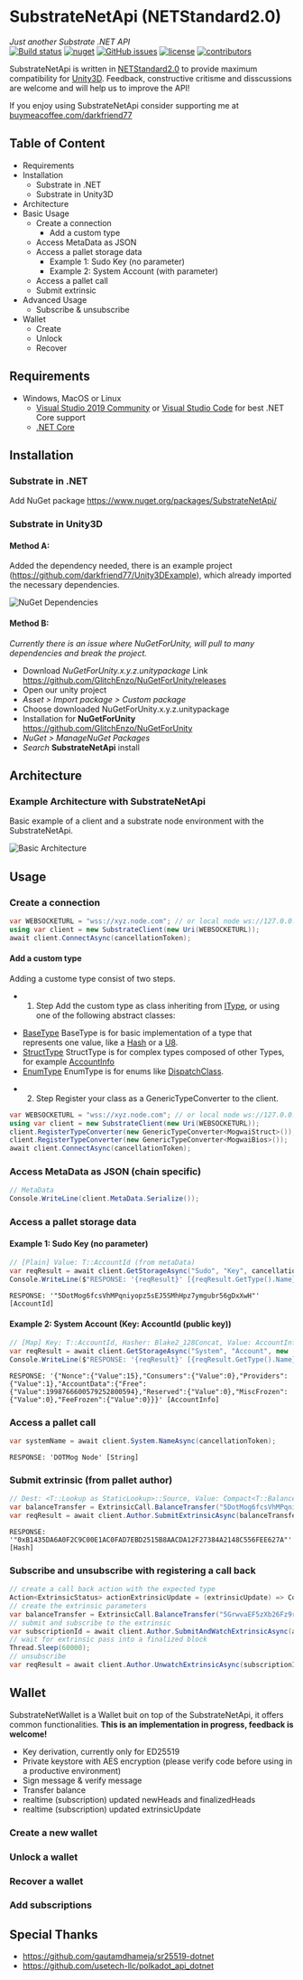 # SubstrateNetApi (NETStandard2.0)
*Just another Substrate .NET API*  
[![Build status](https://ci.appveyor.com/api/projects/status/jsei7yv376en17rr?svg=true)](https://ci.appveyor.com/project/darkfriend77/substratenetapi)
[![nuget](https://img.shields.io/nuget/v/SubstrateNetApi)](https://ci.appveyor.com/project/darkfriend77/substratenetapi/build/artifacts)
[![GitHub issues](https://img.shields.io/github/issues/darkfriend77/SubstrateNetApi.svg)](https://github.com/darkfriend77/SubstrateNetApi/issues)
[![license](https://img.shields.io/github/license/darkfriend77/SubstrateNetApi)](https://github.com/darkfriend77/SubstrateNetApi/blob/origin/LICENSE)
[![contributors](https://img.shields.io/github/contributors/darkfriend77/SubstrateNetApi)](https://github.com/darkfriend77/SubstrateNetApi/graphs/contributors)

SubstrateNetApi is written in [NETStandard2.0](https://docs.microsoft.com/en-us/dotnet/standard/net-standard) to provide maximum compatibility for [Unity3D](https://docs.unity3d.com/2020.2/Documentation/Manual/dotnetProfileSupport.html). Feedback, constructive critisme and disscussions are welcome and will help us to improve the API!

If you enjoy using SubstrateNetApi consider supporting me at [buymeacoffee.com/darkfriend77](https://www.buymeacoffee.com/darkfriend77)

## Table of Content

* Requirements
* Installation
  - Substrate in .NET
  - Substrate in Unity3D
* Architecture
* Basic Usage
  - Create a connection
    - Add a custom type
  - Access MetaData as JSON
  - Access a pallet storage data
    - Example 1: Sudo Key (no parameter)
    - Example 2: System Account (with parameter)
  - Access a pallet call
  - Submit extrinsic
* Advanced Usage
  - Subscribe & unsubscribe
* Wallet
  - Create
  - Unlock
  - Recover

## Requirements

* Windows, MacOS or Linux
  - [Visual Studio 2019 Community](https://visualstudio.microsoft.com/de/vs/) or [Visual Studio Code](https://code.visualstudio.com/) for best .NET Core support
  - [.NET Core](https://www.microsoft.com/net/download/core)

## Installation

### Substrate in .NET
Add NuGet package https://www.nuget.org/packages/SubstrateNetApi/

### Substrate in Unity3D

#### Method A:
Added the dependency needed, there is an example project (https://github.com/darkfriend77/Unity3DExample), which already imported the necessary dependencies. 

![NuGet Dependencies](https://github.com/darkfriend77/SubstrateNetApi/raw/origin/images/dependencies.png)

#### Method B:
*Currently there is an issue where NuGetForUnity, will pull to many dependencies and break the project.*
- Download *NuGetForUnity.x.y.z.unitypackage* Link https://github.com/GlitchEnzo/NuGetForUnity/releases
- Open our unity project
- *Asset > Import package > Custom package*
- Choose downloaded NuGetForUnity.x.y.z.unitypackage
- Installation for **NuGetForUnity** https://github.com/GlitchEnzo/NuGetForUnity
- *NuGet > ManageNuGet Packages*
- *Search* **SubstrateNetApi** install

## Architecture

### Example Architecture with SubstrateNetApi

Basic example of a client and a substrate node environment with the SubstrateNetApi.

![Basic Architecture](https://github.com/dotmog/SubstrateNetApi/raw/origin/images/basic_architecture.png)

## Usage

### Create a connection
```csharp
var WEBSOCKETURL = "wss://xyz.node.com"; // or local node ws://127.0.0.1:9944
using var client = new SubstrateClient(new Uri(WEBSOCKETURL));
await client.ConnectAsync(cancellationToken);
```
#### Add a custom type

Adding a custome type consist of two steps.

* 1. Step
Add the custom type as class inheriting from [IType](https://github.com/dotmog/SubstrateNetApi/blob/origin/SubstrateNetApi/Model/Types/IType.cs), or using one of the following abstract classes:

- [BaseType](https://github.com/dotmog/SubstrateNetApi/blob/origin/SubstrateNetApi/Model/Types/BaseType.cs)
  BaseType is for basic implementation of a type that represents one value, like a [Hash](https://github.com/dotmog/SubstrateNetApi/blob/origin/SubstrateNetApi/Model/Types/Base/Hash.cs) or a [U8](https://github.com/dotmog/SubstrateNetApi/blob/origin/SubstrateNetApi/Model/Types/Base/U8.cs).
- [StructType](https://github.com/dotmog/SubstrateNetApi/blob/origin/SubstrateNetApi/Model/Types/StructType.cs)
  StructType is for complex types composed of other Types, for example [AccountInfo](https://github.com/dotmog/SubstrateNetApi/blob/origin/SubstrateNetApi/Model/Types/Struct/AccountInfo.cs)
- [EnumType](https://github.com/dotmog/SubstrateNetApi/blob/origin/SubstrateNetApi/Model/Types/EnumType.cs)
  EnumType is for enums like [DispatchClass](https://github.com/dotmog/SubstrateNetApi/blob/origin/SubstrateNetApi/Model/Types/Enum/DispatchClass.cs).

* 2. Step
Register your class as a GenericTypeConverter<yourclassname> to the client.

```csharp
var WEBSOCKETURL = "wss://xyz.node.com"; // or local node ws://127.0.0.1:9944
using var client = new SubstrateClient(new Uri(WEBSOCKETURL));
client.RegisterTypeConverter(new GenericTypeConverter<MogwaiStruct>()); // custom types
client.RegisterTypeConverter(new GenericTypeConverter<MogwaiBios>());  // custom types
await client.ConnectAsync(cancellationToken);
```


### Access MetaData as JSON (chain specific)

```csharp
// MetaData 
Console.WriteLine(client.MetaData.Serialize());
```

### Access a pallet storage data

#### Example 1: Sudo Key (no parameter)

```csharp
// [Plain] Value: T::AccountId (from metaData)
var reqResult = await client.GetStorageAsync("Sudo", "Key", cancellationToken);
Console.WriteLine($"RESPONSE: '{reqResult}' [{reqResult.GetType().Name}]");
```
```RESPONSE: '"5DotMog6fcsVhMPqniyopz5sEJ5SMhHpz7ymgubr56gDxXwH"' [AccountId]``` 

#### Example 2: System Account (Key: AccountId (public key))

```csharp
// [Map] Key: T::AccountId, Hasher: Blake2_128Concat, Value: AccountInfo<T::Index, T::AccountData> (from metaData)
var reqResult = await client.GetStorageAsync("System", "Account", new [] {Utils.Bytes2HexString(Utils.GetPublicKeyFrom(address))}, cancellationToken);
Console.WriteLine($"RESPONSE: '{reqResult}' [{reqResult.GetType().Name}]");
```
```RESPONSE: '{"Nonce":{"Value":15},"Consumers":{"Value":0},"Providers":{"Value":1},"AccountData":{"Free":{"Value":1998766600579252800594},"Reserved":{"Value":0},"MiscFrozen":{"Value":0},"FeeFrozen":{"Value":0}}}' [AccountInfo]```

### Access a pallet call

```csharp
var systemName = await client.System.NameAsync(cancellationToken);
```
```RESPONSE: 'DOTMog Node' [String]```

### Submit extrinsic (from pallet author)

```csharp
// Dest: <T::Lookup as StaticLookup>::Source, Value: Compact<T::Balance>
var balanceTransfer = ExtrinsicCall.BalanceTransfer("5DotMog6fcsVhMPqniyopz5sEJ5SMhHpz7ymgubr56gDxXwH", BigInteger.Parse("100000000000"));
var reqResult = await client.Author.SubmitExtrinsicAsync(balanceTransfer, accountZurich, 0, 64, cancellationToken);
```
```RESPONSE: '"0xB1435DA6A0F2C9C00E1AC0FAD7EBD2515B8AACDA12F27384A2148C556FEE627A"' [Hash]```

### Subscribe and unsubscribe with registering a call back

```csharp
// create a call back action with the expected type
Action<ExtrinsicStatus> actionExtrinsicUpdate = (extrinsicUpdate) => Console.WriteLine($"CallBack: {extrinsicUpdate}");
// create the extrinsic parameters
var balanceTransfer = ExtrinsicCall.BalanceTransfer("5GrwvaEF5zXb26Fz9rcQpDWS57CtERHpNehXCPcNoHGKutQY", 1000);
// submit and subscribe to the extrinsic
var subscriptionId = await client.Author.SubmitAndWatchExtrinsicAsync(actionExtrinsicUpdate, balanceTransfer, accountDMOG_GALxeh, 0, 64, cancellationToken);
// wait for extrinsic pass into a finalized block
Thread.Sleep(60000);
// unsubscribe
var reqResult = await client.Author.UnwatchExtrinsicAsync(subscriptionId, cancellationToken);
```

## Wallet

SubstrateNetWallet is a Wallet buit on top of the SubstrateNetApi, it offers common functionalities. 
**This is an implementation in progress, feedback is welcome!**

- Key derivation, currently only for ED25519
- Private keystore with AES encryption (please verify code before using in a productive environment)
- Sign message & verify message
- Transfer balance
- realtime (subscription) updated newHeads and finalizedHeads
- realtime (subscription) updated extrinsicUpdate

### Create a new wallet

### Unlock a wallet

### Recover a wallet

### Add subscriptions

## Special Thanks
- https://github.com/gautamdhameja/sr25519-dotnet
- https://github.com/usetech-llc/polkadot_api_dotnet
